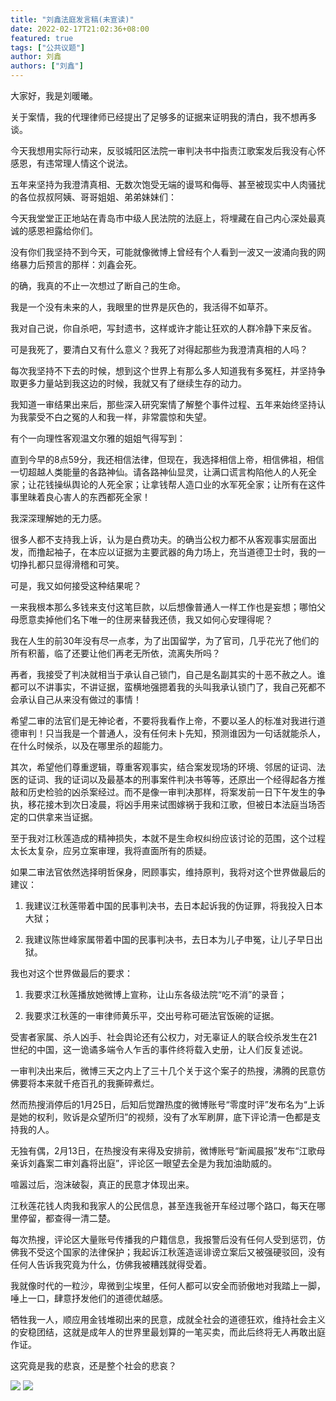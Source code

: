 ```yaml
---
title: "刘鑫法庭发言稿(未宣读)"
date: 2022-02-17T21:02:36+08:00
featured: true
tags: ["公共议题"]
author: 刘鑫
authors: ["刘鑫"]
---
```


大家好，我是刘暖曦。

关于案情，我的代理律师已经提出了足够多的证据来证明我的清白，我不想再多谈。

今天我想用实际行动来，反驳城阳区法院一审判决书中指责江歌案发后我没有心怀感恩，有违常理人情这个说法。

五年来坚持为我澄清真相、无数次饱受无端的谩骂和侮辱、甚至被现实中人肉骚扰的各位叔叔阿姨、哥哥姐姐、弟弟妹妹们：

今天我堂堂正正地站在青岛市中级人民法院的法庭上，将埋藏在自己内心深处最真诚的感恩袒露给你们。

没有你们我坚持不到今天，可能就像微博上曾经有个人看到一波又一波涌向我的网络暴力后预言的那样：刘鑫会死。

的确，我真的不止一次想过了断自己的生命。

我是一个没有未来的人，我眼里的世界是灰色的，我活得不如草芥。

我对自己说，你自杀吧，写封遗书，这样或许才能让狂欢的人群冷静下来反省。

可是我死了，要清白又有什么意义？我死了对得起那些为我澄清真相的人吗？

每次我坚持不下去的时候，想到这个世界上有那么多人知道我有多冤枉，并坚持争取更多力量站到我这边的时候，我就又有了继续生存的动力。

我知道一审结果出来后，那些深入研究案情了解整个事件过程、五年来始终坚持认为我蒙受不白之冤的人和我一样，非常震惊和失望。

有个一向理性客观温文尔雅的姐姐气得写到：

直到今早的8点59分，我还相信法律，但现在，我选择相信上帝，相信佛祖，相信一切超越人类能量的各路神仙。请各路神仙显灵，让满口谎言构陷他人的人死全家；让花钱操纵舆论的人死全家；让拿钱帮人造口业的水军死全家；让所有在这件事里昧着良心害人的东西都死全家！

我深深理解她的无力感。

很多人都不支持我上诉，认为是白费功夫。的确当公权力都不从客观事实层面出发，而撸起袖子，在本应以证据为主要武器的角力场上，充当道德卫士时，我的一切挣扎都只显得滑稽和可笑。

可是，我又如何接受这种结果呢？

一来我根本那么多钱来支付这笔巨款，以后想像普通人一样工作也是妄想；哪怕父母愿意卖掉他们名下唯一的住房来替我还债，我又如何心安理得呢？

我在人生的前30年没有尽一点孝，为了出国留学，为了官司，几乎花光了他们的所有积蓄，临了还要让他们再老无所依，流离失所吗？

再者，我接受了判决就相当于承认自己锁门，自己是名副其实的十恶不赦之人。谁都可以不讲事实，不讲证据，蛮横地强摁着我的头叫我承认锁门了，我自己死都不会承认自己从来没有做过的事情！

希望二审的法官们是无神论者，不要将我看作上帝，不要以圣人的标准对我进行道德审判！只当我是一个普通人，没有任何未卜先知，预测谁因为一句话就能杀人，在什么时候杀，以及在哪里杀的超能力。

其次，希望他们尊重逻辑，尊重客观事实，结合案发现场的环境、邻居的证词、法医的证词、我的证词以及最基本的刑事案件判决书等等，还原出一个经得起各方推敲和历史检验的凶杀案经过。而不是像一审判决那样，将案发前一日下午发生的争执，移花接木到次日凌晨，将凶手用来试图嫁祸于我和江歌，但被日本法庭当场否定的口供拿来当证据。

至于我对江秋莲造成的精神损失，本就不是生命权纠纷应该讨论的范围，这个过程太长太复杂，应另立案审理，我将直面所有的质疑。

如果二审法官依然选择明哲保身，罔顾事实，维持原判，我将对这个世界做最后的建议：

1. 我建议江秋莲带着中国的民事判决书，去日本起诉我的伪证罪，将我投入日本大狱；

2. 我建议陈世峰家属带着中国的民事判决书，去日本为儿子申冤，让儿子早日出狱。

我也对这个世界做最后的要求：

1. 我要求江秋莲播放她微博上宣称，让山东各级法院“吃不消”的录音；

2. 我要求江秋莲的一审律师黄乐平，交出号称可砸法官饭碗的证据。

受害者家属、杀人凶手、社会舆论还有公权力，对无辜证人的联合绞杀发生在21世纪的中国，这一诡谲多端令人乍舌的事件终将载入史册，让人们反复述说。

一审判决出来后，微博三天之内上了三十几个关于这个案子的热搜，沸腾的民意仿佛要将本来就千疮百孔的我撕碎煮烂。

然而热搜消停后的1月25日，后知后觉蹭热度的微博账号“零度时评”发布名为“上诉是她的权利，败诉是众望所归”的视频，没有了水军刷屏，底下评论清一色都是支持我的人。

无独有偶，2月13日，在热搜没有来得及安排前，微博账号“新闻晨报”发布“江歌母亲诉刘鑫案二审刘鑫将出庭”，评论区一眼望去全是为我加油助威的。

喧嚣过后，泡沫破裂，真正的民意才体现出来。

江秋莲花钱人肉我和我家人的公民信息，甚至连我爸开车经过哪个路口，每天在哪里停留，都查得一清二楚。

每次热搜，评论区大量账号传播我的户籍信息，我报警后没有任何人受到惩罚，仿佛我不受这个国家的法律保护；我起诉江秋莲造谣诽谤立案后又被强硬驳回，没有任何人告诉我究竟为什么，仿佛我被糟践就得受着。

我就像时代的一粒沙，卑微到尘埃里，任何人都可以安全而骄傲地对我踏上一脚，唾上一口，肆意抒发他们的道德优越感。

牺牲我一人，顺应用金钱堆砌出来的民意，成就全社会的道德狂欢，维持社会主义的安稳团结，这就是成年人的世界里最划算的一笔买卖，而此后终将无人再敢出庭作证。

这究竟是我的悲哀，还是整个社会的悲哀？

<img src="https://db3pap007files.storage.live.com/y4mQf8dBvxBl0NhOir-vgOTBpu2wyMf2e4zqkSdrLx84_v4Yki4YdPNENnU5SU-aa5uhYGrZP8Hz3VybB5hsIrxaKYV7cW6WoZeik-CEIS-rLdIyed7je_-aZodLfm2ydgMy4r2dgKzEoNOI5G-Nerw-cdQtLslMVuSnXeOeFmTL8htIPnStJ5Na6DlVIWuFO4F?width=589&height=726&cropmode=none" />

<img src="https://db3pap007files.storage.live.com/y4mbesGPxtvrE2fxVOP757dgta4M2cbQ_whonJAOE7XRx5wNHlRKUUEGgOCrdam2pj4sLoLA3H0YXO6tJvYl4yKab5sAxXERitwOR3TX5hb6f9uIquuWBcPSspJbVzLn0Riv5tqzCGhL3L5TqOOUmrFTQA4A0nG_Liu_ydP3zomN39jg5Bf89eUIjTa-eK_NNAz?width=1080&height=8713&cropmode=none" />